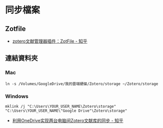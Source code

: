 # 同步檔案
## Zotfile
* [zotero文献管理器插件：ZotFile - 知乎](https://zhuanlan.zhihu.com/p/354935393)

## 連結資料夾
### Mac
```
ln -s /Volumes/GoogleDrive/我的雲端硬碟/Zotero/storage ~/Zotero/storage
```
### Windows
```
mklink /j "C:\Users\YOUR_USER_NAME\Zotero\storage" "C:\Users\YOUR_USER_NAME\"Google Drive"\Zotero\storage"
```
* [利用OneDrive实现两台电脑间Zotero文献库的同步 - 知乎](https://zhuanlan.zhihu.com/p/390596338)
